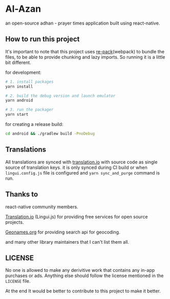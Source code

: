 # Al-Azan

an open-source adhan - prayer times application built using react-native.

## How to run this project

It's important to note that this project uses [re-pack](https://github.com/callstack/repack)(webpack) to bundle the files, to be able to provide chunking and lazy imports. So running it is a little bit different.

for development:

```bash
# 1. install packages
yarn install

# 2. build the debug version and launch emulator
yarn android

# 3. run the packager
yarn start

```

for creating a release build:

```bash
cd android && ./gradlew build -PnoDebug
```

## Translations

All translations are synced with [translation.io](https://translation.io/) with source code as single source of translation keys. it is only synced during CI build or when `lingui.config.js` file is configured and `yarn sync_and_purge` command is run.

## Thanks to

react-native community members.

[Translation.io](https://translation.io/) (Lingui.js) for providing free services for open source projects.

[Geonames.org](https://www.geonames.org/) for providing search api for geocoding.

and many other library maintainers that I can't list them all.

## LICENSE

No one is allowed to make any derivitive work that contains any in-app purchases or ads. Anything else should follow the license mentioned in the `LICENSE` file.

At the end It would be better to contribute to this project to make it better.

